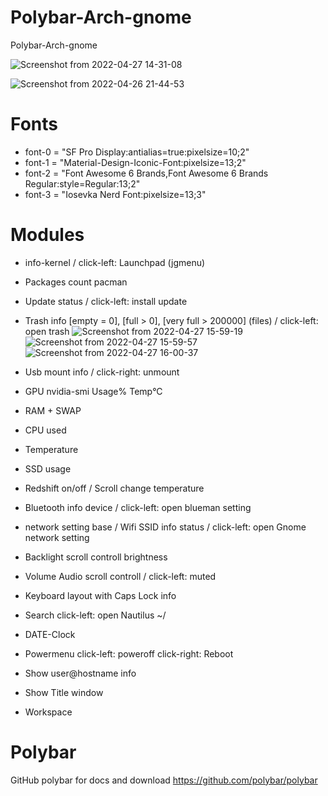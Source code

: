 # Polybar-Arch-gnome
Polybar-Arch-gnome

![Screenshot from 2022-04-27 14-31-08](https://user-images.githubusercontent.com/103053714/165530164-18f9c8e9-2424-46fb-8d7c-3e30839f1994.png)

![Screenshot from 2022-04-26 21-44-53](https://user-images.githubusercontent.com/103053714/165390220-94ad733f-93c0-41a7-983d-9f1c8d62e69d.png)

# Fonts 
- font-0 = "SF Pro Display:antialias=true:pixelsize=10;2"
- font-1 = "Material-Design-Iconic-Font:pixelsize=13;2"
- font-2 = "Font Awesome 6 Brands,Font Awesome 6 Brands Regular:style=Regular:13;2"
- font-3 = "Iosevka Nerd Font:pixelsize=13;3"


# Modules
- info-kernel / click-left: Launchpad (jgmenu)
- Packages count pacman
- Update status / click-left: install update
- Trash info [empty = 0], [full > 0], [very full > 200000] (files) / click-left: open trash
![Screenshot from 2022-04-27 15-59-19](https://user-images.githubusercontent.com/103053714/165549343-a0de4a53-f03a-43c8-97ea-df90cb15b77f.png)
![Screenshot from 2022-04-27 15-59-57](https://user-images.githubusercontent.com/103053714/165549347-5b565edb-47eb-459e-a918-627344991043.png)
![Screenshot from 2022-04-27 16-00-37](https://user-images.githubusercontent.com/103053714/165549350-eccd0a40-9f9b-46b6-b5c2-b5460f4681e6.png)

- Usb mount info / click-right: unmount
- GPU nvidia-smi Usage% Temp°C
- RAM + SWAP
- CPU used
- Temperature
- SSD usage
- Redshift on/off / Scroll change temperature
- Bluetooth info device / click-left: open blueman setting
- network setting base / Wifi SSID info status / click-left: open Gnome network setting
- Backlight scroll controll brightness
- Volume Audio scroll controll / click-left: muted
- Keyboard layout with Caps Lock info
- Search click-left: open Nautilus ~/
- DATE-Clock
- Powermenu click-left: poweroff click-right: Reboot
- Show user@hostname info
- Show Title window
- Workspace

# Polybar
GitHub polybar for docs and download https://github.com/polybar/polybar


